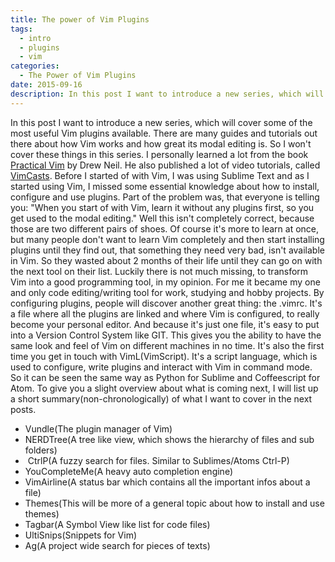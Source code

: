 ```yaml
---
title: The power of Vim Plugins
tags:
  - intro
  - plugins
  - vim
categories:
  - The Power of Vim Plugins
date: 2015-09-16
description: In this post I want to introduce a new series, which will cover some of the most useful Vim plugins available.
---
```

In this post I want to introduce a new series, which will cover some of the
most useful Vim plugins available. There are many guides and tutorials out
there about how Vim works and how great its modal editing is. So I won't cover
these things in this series. I personally learned a lot from the book
[Practical Vim](http://vimcasts.org/publications/) by Drew Neil. He also
published a lot of video tutorials, called [VimCasts](http://vimcasts.org/).
Before I started of with Vim, I was using Sublime Text and as I started using
Vim, I missed some essential knowledge about how to install, configure and use
plugins. Part of the problem was, that everyone is telling you: "When you start
of with Vim, learn it without any plugins first, so you get used to the modal
editing." Well this isn't completely correct, because those are two different
pairs of shoes. Of course it's more to learn at once, but many people don't
want to learn Vim completely and then start installing plugins until they find
out, that something they need very bad, isn't available in Vim. So they wasted
about 2 months of their life until they can go on with the next tool on their
list. Luckily there is not much missing, to transform Vim into a good
programming tool, in my opinion. For me it became my one and only code
editing/writing tool for work, studying and hobby projects. By configuring
plugins, people will discover another great thing: the .vimrc. It's a file
where all the plugins are linked and where Vim is configured, to really become
your personal editor. And because it's just one file, it's easy to put into a
Version Control System like GIT. This gives you the ability to have the same
look and feel of Vim on different machines in no time. It's also the first time
you get in touch with VimL(VimScript). It's a script language, which is used to
configure, write plugins and interact with Vim in command mode. So it can be
seen the same way as Python for Sublime and Coffeescript for Atom. To give you
a slight overview about what is coming next, I will list up a short
summary(non-chronologically) of what I want to cover in the next posts.

*   Vundle(The plugin manager of Vim)
*   NERDTree(A tree like view, which shows the hierarchy of files and sub folders)
*    CtrlP(A fuzzy search for files. Similar to Sublimes/Atoms Ctrl-P)
*   YouCompleteMe(A heavy auto completion engine)
*   VimAirline(A status bar which contains all the important infos about a file)
*   Themes(This will be more of a general topic about how to install and use themes)
*   Tagbar(A Symbol View like list for code files)
*   UltiSnips(Snippets for Vim)
*   Ag(A project wide search for pieces of texts)
